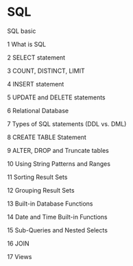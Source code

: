 # SQL
SQL basic

1 What is SQL

2 SELECT statement

3 COUNT, DISTINCT, LIMIT

4 INSERT statement

5 UPDATE and DELETE statements

6 Relational Database 

7 Types of SQL statements (DDL vs. DML)

8 CREATE TABLE Statement

9 ALTER, DROP and Truncate tables

10 Using String Patterns and Ranges

11 Sorting Result Sets

12 Grouping Result Sets

13 Built-in Database Functions

14 Date and Time Built-in Functions

15 Sub-Queries and Nested Selects

16 JOIN

17 Views
